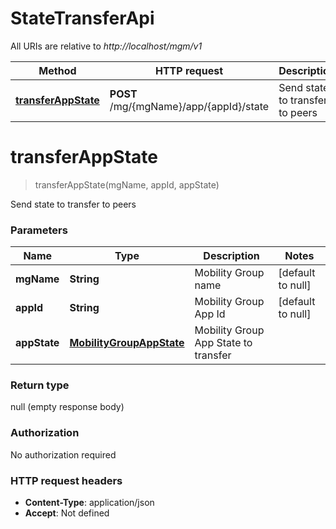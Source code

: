 # StateTransferApi

All URIs are relative to *http://localhost/mgm/v1*

Method | HTTP request | Description
------------- | ------------- | -------------
[**transferAppState**](StateTransferApi.md#transferAppState) | **POST** /mg/{mgName}/app/{appId}/state | Send state to transfer to peers


<a name="transferAppState"></a>
# **transferAppState**
> transferAppState(mgName, appId, appState)

Send state to transfer to peers

### Parameters

Name | Type | Description  | Notes
------------- | ------------- | ------------- | -------------
 **mgName** | **String**| Mobility Group name | [default to null]
 **appId** | **String**| Mobility Group App Id | [default to null]
 **appState** | [**MobilityGroupAppState**](../Models/MobilityGroupAppState.md)| Mobility Group App State to transfer |

### Return type

null (empty response body)

### Authorization

No authorization required

### HTTP request headers

- **Content-Type**: application/json
- **Accept**: Not defined

